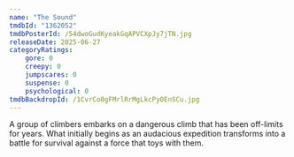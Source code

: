 ```yaml
---
name: "The Sound"
tmdbId: "1362052"
tmdbPosterId: /54dwoGudKyeakGqAPVCXpJy7jTN.jpg
releaseDate: 2025-06-27
categoryRatings:
    gore: 0
    creepy: 0
    jumpscares: 0
    suspense: 0
    psychological: 0
tmdbBackdropId: /1CvrCo0gFMrlRrMgLkcPyOEnSCu.jpg
---
```

A group of climbers embarks on a dangerous climb that has been off-limits for years. What initially begins as an audacious expedition transforms into a battle for survival against a force that toys with them.
